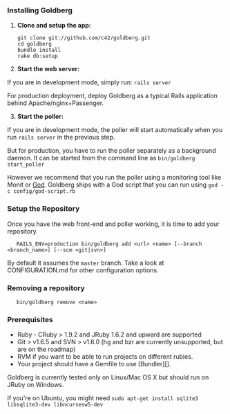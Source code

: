        
### Installing Goldberg

1. **Clone and setup the app:**

    ```
    git clone git://github.com/c42/goldberg.git
    cd goldberg
    bundle install
    rake db:setup
    ```

2. **Start the web server:**

  If you are in development mode, simply run:
    `
    rails server
    `
 
  For production deployment, deploy Goldberg as a typical Rails application behind Apache/nginx+Passenger.

3. **Start the poller:**

  If you are in development mode, the poller will start automatically when you run `rails server` in the previous step.

  But for production, you have to run the poller separately as a background daemon. It can be started from the command line as `bin/goldberg start_poller`

  However we recommend that you run the poller using a monitoring tool like Monit or [God](https://github.com/mojombo/god). Goldberg ships with a God script that you can run using `god -c config/god-script.rb`

### Setup the Repository

Once you have the web front-end and poller working, it is time to add your repository.

       RAILS_ENV=production bin/goldberg add <url> <name> [--branch <branch_name>] [--scm <git|svn>]

By default it assumes the <code>master</code> branch. Take a look at CONFIGURATION.md for other configuration options.

### Removing a repository

       bin/goldberg remove <name>

### Prerequisites

* Ruby - CRuby > 1.9.2 and JRuby 1.6.2 and upward are supported
* Git > v1.6.5 and SVN > v1.6.0 (hg and bzr are currently unsupported, but are on the roadmap)
* RVM if you want to be able to run projects on different rubies.
* Your project should have a Gemfile to use [Bundler][].

Goldberg is currently tested only on Linux/Mac OS X but should run on JRuby on Windows.

If you're on Ubuntu, you might need `sudo apt-get install sqlite3 libsqlite3-dev libncursesw5-dev`
       
